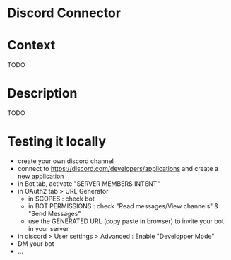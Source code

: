 # Discord Connector

# Context

TODO

# Description

TODO

# Testing it locally

- create your own discord channel
- connect to https://discord.com/developers/applications and create a new application
- in Bot tab, activate "SERVER MEMBERS INTENT"
- in OAuth2 tab > URL Generator
    - in SCOPES : check bot
    - in BOT PERMISSIONS : check "Read messages/View channels" & "Send Messages"
    - use the GENERATED URL (copy paste in browser) to invite your bot in your server
- in discord > User settings > Advanced : Enable "Developper Mode"
- DM your bot
- ...


